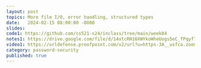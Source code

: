 ```yaml
---
layout: post
topics: More file I/O, error handling, structured types
date:   2024-02-15 08:00:00 -0800
slides: 
code1: https://github.com/cs521-s24/inclass/tree/main/week04
notes1: https://drive.google.com/file/d/14xtcRH16XWYkoWheUogs5eC_fPqyf70A/view?usp=sharing
video1: https://urldefense.proofpoint.com/v2/url?u=https-3A__usfca.zoom.us_rec_share_0Xe5s3UZRYIybpvrB0avpF7Udro66tj07O01-5FOsTgLnbEwujEkMeurRc-5F43LCaBw.UuNB6fv7Ds9KCRbc&d=DwMFAw&c=qgVugHHq3rzouXkEXdxBNQ&r=zUwZhCZ6veD8D3JcqbG6_FfQD7Zw7tIzhr-R0Vq7V0s&m=muR1kQW05ep94vjMOLsxjCRp6OB3dvlubhI1QbC8szzHg0RS-8KMWbYlJuOg9My1&s=eWQbs-fZgR-6L1kk_rOuBirZwWt8MM2xI9wa_jOkIYM&e=
category: password-security
published: true
---
```

